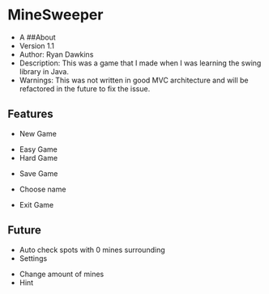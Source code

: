 # MineSweeper
 * A
 ##About
  * Version 1.1
  * Author: Ryan Dawkins
  * Description: This was a game that I made when I was learning the swing library in Java.
  * Warnings: This was not written in good MVC architecture and will be refactored in the future to fix the issue.
 ## Features
  * New Game
   - Easy Game
   - Hard Game
  * Save Game
   - Choose name
  * Exit Game

 ## Future
  * Auto check spots with 0 mines surrounding
  * Settings
   - Change amount of mines
   - Hint